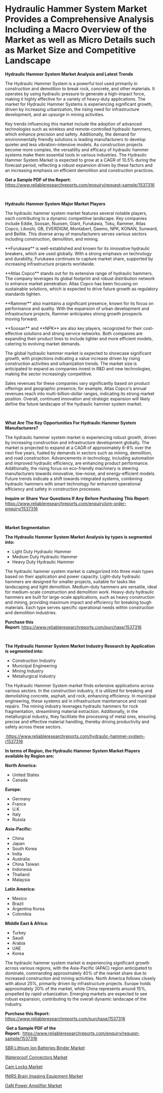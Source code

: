 <p><h1>Hydraulic Hammer System Market Provides a Comprehensive Analysis Including a Macro Overview of the Market as well as Micro Details such as Market Size and Competitive Landscape</h1></p><p><strong>Hydraulic Hammer System Market Analysis and Latest Trends</strong></p>
<p><p>The Hydraulic Hammer System is a powerful tool used primarily in construction and demolition to break rock, concrete, and other materials. It operates by using hydraulic pressure to generate a high-impact force, making it highly effective for a variety of heavy-duty applications. The market for Hydraulic Hammer Systems is experiencing significant growth, driven by increasing urbanization, the rising need for infrastructure development, and an upsurge in mining activities. </p><p>Key trends influencing this market include the adoption of advanced technologies such as wireless and remote-controlled hydraulic hammers, which enhance precision and safety. Additionally, the demand for environmentally friendly solutions is leading manufacturers to develop quieter and less vibration-intensive models. As construction projects become more complex, the versatility and efficacy of hydraulic hammer systems make them essential tools in various industries. The Hydraulic Hammer System Market is expected to grow at a CAGR of 10.5% during the forecast period, reflecting a robust expansion driven by these factors and an increasing emphasis on efficient demolition and construction practices.</p></p>
<p><strong>Get a Sample PDF of the Report:&nbsp;</strong> <a href="https://www.reliableresearchreports.com/enquiry/request-sample/1537316?utm_campaign=83&utm_medium=2&utm_source=Github&utm_content=ia&utm_term=29092024&utm_id=hydraulic-hammer-system">https://www.reliableresearchreports.com/enquiry/request-sample/1537316</a></p>
<p>&nbsp;</p>
<p><strong>Hydraulic Hammer System Major Market Players</strong></p>
<p><p>The hydraulic hammer system market features several notable players, each contributing to a dynamic competitive landscape. Key companies include Eddie, Soosan, Nuosen, Giant, Furukawa, Toku, Rammer, Atlas Copco, Liboshi, GB, EVERDIGM, Montabert, Daemo, NPK, KONAN, Sunward, and Beilite. This diverse array of manufacturers serves various sectors including construction, demolition, and mining.</p><p>**Furukawa** is well-established and known for its innovative hydraulic breakers, which are used globally. With a strong emphasis on technology and durability, Furukawa continues to capture market share, supported by increasing infrastructure projects worldwide.</p><p>**Atlas Copco** stands out for its extensive range of hydraulic hammers. The company leverages its global footprint and robust distribution network to enhance market penetration. Atlas Copco has been focusing on sustainable solutions, which is expected to drive future growth as regulatory standards tighten.</p><p>**Rammer** also maintains a significant presence, known for its focus on performance and quality. With the expansion of urban development and infrastructure projects, Rammer anticipates strong growth prospects moving forward.</p><p>**Soosan** and **NPK** are also key players, recognized for their cost-effective solutions and strong service networks. Both companies are expanding their product lines to include lighter and more efficient models, catering to evolving market demands.</p><p>The global hydraulic hammer market is expected to showcase significant growth, with projections indicating a value increase driven by rising construction activities and urbanization trends. The market size is anticipated to expand as companies invest in R&D and new technologies, making the sector increasingly competitive.</p><p>Sales revenues for these companies vary significantly based on product offerings and geographic presence; for example, Atlas Copco's annual revenues reach into multi-billion-dollar ranges, indicating its strong market position. Overall, continued innovation and strategic expansion will likely define the future landscape of the hydraulic hammer system market.</p></p>
<p>&nbsp;</p>
<p><strong>What Are The Key Opportunities For Hydraulic Hammer System Manufacturers?</strong></p>
<p><p>The hydraulic hammer system market is experiencing robust growth, driven by increasing construction and infrastructure development globally. The market is projected to expand at a CAGR of approximately 6-8% over the next five years, fueled by demands in sectors such as mining, demolition, and road construction. Advancements in technology, including automation and improved hydraulic efficiency, are enhancing product performance. Additionally, the rising focus on eco-friendly machinery is steering manufacturers towards innovative, low-noise, and energy-efficient models. Future trends indicate a shift towards integrated systems, combining hydraulic hammers with smart technology for enhanced operational efficiency and safety in construction processes.</p></p>
<p><strong>Inquire or Share Your Questions If Any Before Purchasing This Report:</strong> <a href="https://www.reliableresearchreports.com/enquiry/pre-order-enquiry/1537316?utm_campaign=83&utm_medium=2&utm_source=Github&utm_content=ia&utm_term=29092024&utm_id=hydraulic-hammer-system">https://www.reliableresearchreports.com/enquiry/pre-order-enquiry/1537316</a></p>
<p>&nbsp;</p>
<p><strong>Market Segmentation</strong></p>
<p><strong>The Hydraulic Hammer System Market Analysis by types is segmented into:</strong></p>
<p><ul><li>Light Duty Hydraulic Hammer</li><li>Medium Duty Hydraulic Hammer</li><li>Heavy Duty Hydraulic Hammer</li></ul></p>
<p><p>The hydraulic hammer system market is categorized into three main types based on their application and power capacity. Light-duty hydraulic hammers are designed for smaller projects, suitable for tasks like landscaping and light demolition. Medium-duty hammers are versatile, ideal for medium-scale construction and demolition work. Heavy-duty hydraulic hammers are built for large-scale applications, such as heavy construction and mining, providing maximum impact and efficiency for breaking tough materials. Each type serves specific operational needs within construction and demolition industries.</p></p>
<p><strong>Purchase this Report:&nbsp;</strong><a href="https://www.reliableresearchreports.com/purchase/1537316?utm_campaign=83&utm_medium=2&utm_source=Github&utm_content=ia&utm_term=29092024&utm_id=hydraulic-hammer-system">https://www.reliableresearchreports.com/purchase/1537316</a></p>
<p>&nbsp;</p>
<p><strong>The Hydraulic Hammer System Market Industry Research by Application is segmented into:</strong></p>
<p><ul><li>Construction Industry</li><li>Municipal Engineering</li><li>Mining Industry</li><li>Metallurgical Industry</li></ul></p>
<p><p>The Hydraulic Hammer System market finds extensive applications across various sectors. In the construction industry, it is utilized for breaking and demolishing concrete, asphalt, and rock, enhancing efficiency. In municipal engineering, these systems aid in infrastructure maintenance and road repairs. The mining industry leverages hydraulic hammers for rock fragmentation, streamlining material extraction. Additionally, in the metallurgical industry, they facilitate the processing of metal ores, ensuring precise and effective material handling, thereby driving productivity and safety across these sectors.</p></p>
<p><a href="https://www.reliableresearchreports.com/hydraulic-hammer-system-r1537316?utm_campaign=83&utm_medium=2&utm_source=Github&utm_content=ia&utm_term=29092024&utm_id=hydraulic-hammer-system">&nbsp;https://www.reliableresearchreports.com/hydraulic-hammer-system-r1537316</a></p>
<p><strong>In terms of Region, the Hydraulic Hammer System Market Players available by Region are:</strong></p>
<p>
    <p> <strong> North America: </strong>
        <ul>
            <li>United States</li>
            <li>Canada</li>
        </ul>
        </p> 
    <p> <strong> Europe: </strong>
        <ul>
            <li>Germany</li>
            <li>France</li>
            <li>U.K.</li>
            <li>Italy</li>
            <li>Russia</li>
        </ul>
        </p> 
    <p> <strong> Asia-Pacific: </strong>
        <ul>
            <li>China</li>
            <li>Japan</li>
            <li>South Korea</li>
            <li>India</li>
            <li>Australia</li>
            <li>China Taiwan</li>
            <li>Indonesia</li>
            <li>Thailand</li>
            <li>Malaysia</li>
        </ul>
        </p> 
    <p> <strong> Latin America: </strong>
        <ul>
            <li>Mexico</li>
            <li>Brazil</li>
            <li>Argentina Korea</li>
            <li>Colombia</li>
        </ul>
        </p> 
    <p> <strong> Middle East & Africa: </strong>
        <ul>
            <li>Turkey</li>
            <li>Saudi</li>
            <li>Arabia</li>
            <li>UAE</li>
            <li>Korea</li>
        </ul>
    </p>
    </p>
<p><p>The hydraulic hammer system market is experiencing significant growth across various regions, with the Asia-Pacific (APAC) region anticipated to dominate, commanding approximately 40% of the market share due to increased construction and mining activities. North America follows closely with about 25%, primarily driven by infrastructure projects. Europe holds approximately 20% of the market, while China represents around 15%, propelled by rapid urbanization. Emerging markets are expected to see robust expansion, contributing to the overall dynamic landscape of the industry.</p></p>
<p><strong>Purchase this Report: </strong><a href="https://www.reliableresearchreports.com/purchase/1537316?utm_campaign=83&utm_medium=2&utm_source=Github&utm_content=ia&utm_term=29092024&utm_id=hydraulic-hammer-system">https://www.reliableresearchreports.com/purchase/1537316</a></p>
<p>&nbsp;<strong>Get a Sample PDF of the Report:&nbsp;&nbsp;</strong><a href="https://www.reliableresearchreports.com/enquiry/request-sample/1537316?utm_campaign=83&utm_medium=2&utm_source=Github&utm_content=ia&utm_term=29092024&utm_id=hydraulic-hammer-system">https://www.reliableresearchreports.com/enquiry/request-sample/1537316</a></p>
<p><strong></strong></p>
<p><p><a href="https://github.com/bonniej5vb/Market-Research-Report-List-1/blob/main/sbr-lithium-ion-batteries-binder-market.md?utm_campaign=83&utm_medium=2&utm_source=Github&utm_content=ia&utm_term=29092024&utm_id=hydraulic-hammer-system">SBR Lithium Ion Batteries Binder Market</a></p><p><a href="https://issuu.com/reportprime-2/docs/waterproof-connectors-market-size-2_cc18834593a3fc?utm_campaign=83&utm_medium=2&utm_source=Github&utm_content=ia&utm_term=29092024&utm_id=hydraulic-hammer-system">Waterproof Connectors Market</a></p><p><a href="https://www.linkedin.com/pulse/driving-market-forces-cam-locks-trends-future-forecasts-till-q1zoe?utm_campaign=83&utm_medium=2&utm_source=Github&utm_content=ia&utm_term=29092024&utm_id=hydraulic-hammer-system">Cam Locks Market</a></p><p><a href="https://github.com/ArmelaOsmani586/Market-Research-Report-List-1/blob/main/fnirs-brain-imaging-equipment-market.md?utm_campaign=83&utm_medium=2&utm_source=Github&utm_content=ia&utm_term=29092024&utm_id=hydraulic-hammer-system">fNIRS Brain Imaging Equipment Market</a></p><p><a href="https://issuu.com/reportprime-2/docs/gan-power-amplifier-market-size-203_cec42ccbc30a9c?utm_campaign=83&utm_medium=2&utm_source=Github&utm_content=ia&utm_term=29092024&utm_id=hydraulic-hammer-system">GaN Power Amplifier Market</a></p></p>